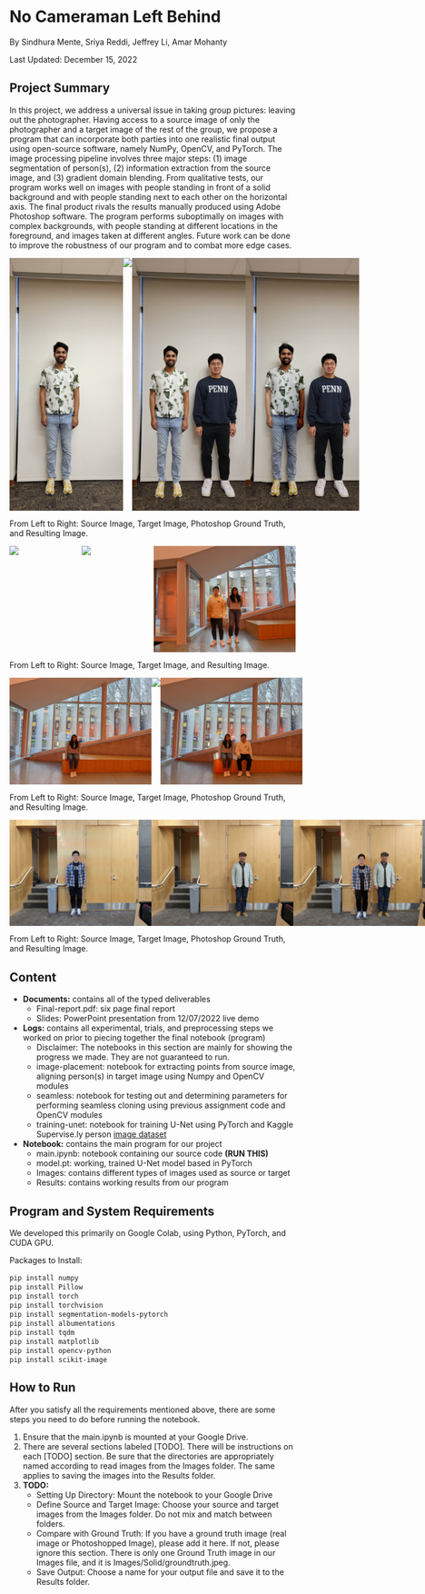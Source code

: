 # No Cameraman Left Behind

By Sindhura Mente, Sriya Reddi, Jeffrey Li, Amar Mohanty

Last Updated: December 15, 2022

## Project Summary

In this project, we address a universal issue in taking group pictures: leaving out the photographer. Having access to a source image of only the photographer and a target image of the rest of the group, we propose a program that can incorporate both parties into one realistic final output using open-source software, namely NumPy, OpenCV, and PyTorch. The image processing pipeline involves three major steps: (1) image segmentation of person(s), (2) information extraction from the source image, and (3) gradient domain blending. From qualitative tests, our program works well on images with people standing in front of a solid background and with people standing next to each other on the horizontal axis. The final product rivals the results manually produced using Adobe Photoshop software. The program performs suboptimally on images with complex backgrounds, with people standing at different locations in the foreground, and images taken at different angles. Future work can be done to improve the robustness of our program and to combat more edge cases.

<div style="display: flex; justify-content: space-between;">
    <img src="/Notebook/Images/Solid/source.jpg" width="200">
    <img src="/Notebook/Images/Solid/target.jpg" width="200">
    <img src="/Notebook/Images/Solid/groundtruth.jpeg" width="200">
    <img src="/Notebook/Results/solid.jpg" width="200">
</div>

From Left to Right: Source Image, Target Image, Photoshop Ground Truth, and Resulting Image.

<div style="display: flex; justify-content: space-between;">
    <img src="/Notebook/Images/Nonsolid/source.jpg" width="250">
    <img src="/Notebook/Images/Nonsolid/target.jpg" width="250">
    <img src="/Notebook/Results/nonsolid.jpg" width="250">
</div>

From Left to Right: Source Image, Target Image, and Resulting Image.

<div style="display: flex; justify-content: space-between;">
    <img src="/Notebook/Images/Sitting/source.jpg" width="250">
    <img src="/Notebook/Images/Sitting/target.jpg" width="250">
    <img src="/Notebook/Results/sitting.jpg" width="250">
</div>

From Left to Right: Source Image, Target Image, Photoshop Ground Truth, and Resulting Image.

<div style="display: flex; justify-content: space-between;">
    <img src="/Notebook/Images/Livedemo/source.jpg" width="250">
    <img src="/Notebook/Images/Livedemo/target.jpg" width="250">
    <img src="/Notebook/Results/livedemo.jpg" width="250">
</div>

From Left to Right: Source Image, Target Image, Photoshop Ground Truth, and Resulting Image.

## Content

- **Documents:** contains all of the typed deliverables
    - Final-report.pdf: six page final report
    - Slides: PowerPoint presentation from 12/07/2022 live demo
- **Logs:** contains all experimental, trials, and preprocessing steps we worked on prior to piecing together the final notebook (program)
    - Disclaimer: The notebooks in this section are mainly for showing the progress we made. They are not guaranteed to run.
    - image-placement: notebook for extracting points from source image, aligning person(s) in target image using Numpy and OpenCV modules
    - seamless: notebook for testing out and determining parameters for performing seamless cloning using previous assignment code and OpenCV modules
    - training-unet: notebook for training U-Net using PyTorch and Kaggle Supervise.ly person [image dataset](https://www.kaggle.com/datasets/tapakah68/supervisely-filtered-segmentation-person-dataset) 
- **Notebook:** contains the main program for our project
    - main.ipynb: notebook containing our source code **(RUN THIS)**
    - model.pt: working, trained U-Net model based in PyTorch
    - Images: contains different types of images used as source or target 
    - Results: contains working results from our program

## Program and System Requirements

We developed this primarily on Google Colab, using Python, PyTorch, and CUDA GPU.

Packages to Install:

```
pip install numpy
pip install Pillow
pip install torch
pip install torchvision
pip install segmentation-models-pytorch
pip install albumentations
pip install tqdm
pip install matplotlib
pip install opencv-python
pip install scikit-image
```

## How to Run

After you satisfy all the requirements mentioned above, there are some steps you need to do before running the notebook. 
1.	Ensure that the main.ipynb is mounted at your Google Drive.
2.	There are several sections labeled [TODO]. There will be instructions on each [TODO] section. Be sure that the directories are appropriately named according to read images from the Images folder. The same applies to saving the images into the Results folder.
3.	**TODO:**
    - Setting Up Directory: Mount the notebook to your Google Drive
    - Define Source and Target Image: Choose your source and target images from the Images folder. Do not mix and match between folders.
    - Compare with Ground Truth: If you have a ground truth image (real image or Photoshopped Image), please add it here. If not, please ignore this section. There is only one Ground Truth image in our Images file, and it is Images/Solid/groundtruth.jpeg.
    - Save Output: Choose a name for your output file and save it to the Results folder.
